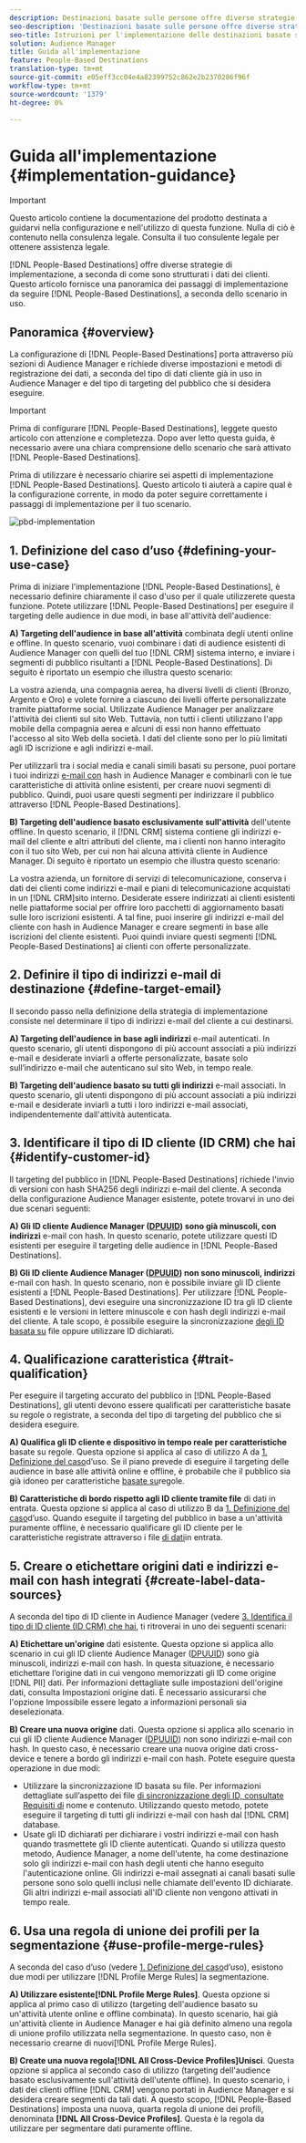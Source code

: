 ```yaml
---
description: Destinazioni basate sulle persone offre diverse strategie di implementazione, a seconda di come sono strutturati i dati dei clienti. Questo articolo fornisce una panoramica dei passaggi di implementazione da seguire per le destinazioni basate sulle persone, a seconda dello scenario.
seo-description: 'Destinazioni basate sulle persone offre diverse strategie di implementazione, a seconda di come sono strutturati i dati dei clienti. Questo articolo fornisce una panoramica dei passaggi di implementazione da seguire per le destinazioni basate sulle persone, a seconda dello scenario.  '
seo-title: Istruzioni per l'implementazione delle destinazioni basate sulle persone
solution: Audience Manager
title: Guida all'implementazione
feature: People-Based Destinations
translation-type: tm+mt
source-git-commit: e05eff3cc04e4a82399752c862e2b2370286f96f
workflow-type: tm+mt
source-wordcount: '1379'
ht-degree: 0%

---
```



# Guida all&#39;implementazione {#implementation-guidance}

>[!IMPORTANT]
>Questo articolo contiene la documentazione del prodotto destinata a guidarvi nella configurazione e nell&#39;utilizzo di questa funzione. Nulla di ciò è contenuto nella consulenza legale. Consulta il tuo consulente legale per ottenere assistenza legale.

[!DNL People-Based Destinations] offre diverse strategie di implementazione, a seconda di come sono strutturati i dati dei clienti. Questo articolo fornisce una panoramica dei passaggi di implementazione da seguire [!DNL People-Based Destinations], a seconda dello scenario in uso.

## Panoramica {#overview}

La configurazione di [!DNL People-Based Destinations] porta attraverso più sezioni di  Audience Manager e richiede diverse impostazioni e metodi di registrazione dei dati, a seconda del tipo di dati cliente già in uso in  Audience Manager e del tipo di targeting del pubblico che si desidera eseguire.

>[!IMPORTANT]
> Prima di configurare [!DNL People-Based Destinations], leggete questo articolo con attenzione e completezza. Dopo aver letto questa guida, è necessario avere una chiara comprensione dello scenario che sarà attivato [!DNL People-Based Destinations].

Prima di utilizzare è necessario chiarire sei aspetti di implementazione [!DNL People-Based Destinations]. Questo articolo ti aiuterà a capire qual è la configurazione corrente, in modo da poter seguire correttamente i passaggi di implementazione per il tuo scenario.

![pbd-implementation](assets/pbd-implementation.png)

## 1. Definizione del caso d’uso {#defining-your-use-case}

Prima di iniziare l&#39;implementazione [!DNL People-Based Destinations], è necessario definire chiaramente il caso d&#39;uso per il quale utilizzerete questa funzione. Potete utilizzare [!DNL People-Based Destinations] per eseguire il targeting delle audience in due modi, in base all&#39;attività dell&#39;audience:

**A) Targeting dell&#39;audience in base all&#39;attività** combinata degli utenti online e offline. In questo scenario, vuoi combinare i dati di audience esistenti di  Audience Manager con quelli del tuo [!DNL CRM] sistema interno, e inviare i segmenti di pubblico risultanti a [!DNL People-Based Destinations]. Di seguito è riportato un esempio che illustra questo scenario:

La vostra azienda, una compagnia aerea, ha diversi livelli di clienti (Bronzo, Argento e Oro) e volete fornire a ciascuno dei livelli offerte personalizzate tramite piattaforme social. Utilizzate  Audience Manager per analizzare l&#39;attività dei clienti sul sito Web. Tuttavia, non tutti i clienti utilizzano l&#39;app mobile della compagnia aerea e alcuni di essi non hanno effettuato l&#39;accesso al sito Web della società. I dati del cliente sono per lo più limitati agli ID iscrizione e agli indirizzi e-mail.

Per utilizzarli tra i social media e canali simili basati su persone, puoi portare i tuoi indirizzi [e-mail con](people-based-destinations-prerequisites.md) hash in  Audience Manager e combinarli con le tue caratteristiche di attività online esistenti, per creare nuovi segmenti di pubblico. Quindi, puoi usare questi segmenti per indirizzare il pubblico attraverso [!DNL People-Based Destinations].

**B) Targeting dell&#39;audience basato esclusivamente sull&#39;attività** dell&#39;utente offline. In questo scenario, il [!DNL CRM] sistema contiene gli indirizzi e-mail del cliente e altri attributi del cliente, ma i clienti non hanno interagito con il tuo sito Web, per cui non hai alcuna attività cliente in  Audience Manager. Di seguito è riportato un esempio che illustra questo scenario:

La vostra azienda, un fornitore di servizi di telecomunicazione, conserva i dati dei clienti come indirizzi e-mail e piani di telecomunicazione acquistati in un [!DNL CRM]sito interno. Desiderate essere indirizzati ai clienti esistenti nelle piattaforme social per offrire loro pacchetti di aggiornamento basati sulle loro iscrizioni esistenti. A tal fine, puoi inserire gli indirizzi e-mail del cliente con hash in  Audience Manager e creare segmenti in base alle iscrizioni del cliente esistenti. Puoi quindi inviare questi segmenti [!DNL People-Based Destinations] ai clienti con offerte personalizzate.

## 2. Definire il tipo di indirizzi e-mail di destinazione {#define-target-email}

Il secondo passo nella definizione della strategia di implementazione consiste nel determinare il tipo di indirizzi e-mail del cliente a cui destinarsi.

**A) Targeting dell&#39;audience in base agli indirizzi** e-mail autenticati. In questo scenario, gli utenti dispongono di più account associati a più indirizzi e-mail e desiderate inviarli a offerte personalizzate, basate solo sull’indirizzo e-mail che autenticano sul sito Web, in tempo reale.

**B) Targeting dell&#39;audience basato su tutti gli indirizzi** e-mail associati. In questo scenario, gli utenti dispongono di più account associati a più indirizzi e-mail e desiderate inviarli a tutti i loro indirizzi e-mail associati, indipendentemente dall&#39;attività autenticata.

## 3. Identificare il tipo di ID cliente (ID CRM) che hai {#identify-customer-id}

Il targeting del pubblico in [!DNL People-Based Destinations] richiede l&#39;invio di versioni con hash [](people-based-destinations-prerequisites.md) SHA256 degli indirizzi e-mail del cliente. A seconda della configurazione  Audience Manager esistente, potete trovarvi in uno dei due scenari seguenti:

**A) Gli ID cliente Audience Manager  ([DPUUID](../../reference/ids-in-aam.md)) sono già minuscoli, con indirizzi** e-mail con hash. In questo scenario, potete utilizzare questi ID esistenti per eseguire il targeting delle audience in [!DNL People-Based Destinations].

**B) Gli ID cliente Audience Manager  ([DPUUID](../../reference/ids-in-aam.md)) non sono minuscoli, indirizzi** e-mail con hash. In questo scenario, non è possibile inviare gli ID cliente esistenti a [!DNL People-Based Destinations]. Per utilizzare [!DNL People-Based Destinations], devi eseguire una sincronizzazione ID tra gli ID cliente esistenti e le versioni in lettere minuscole e con hash degli indirizzi e-mail del cliente. A tale scopo, è possibile eseguire la sincronizzazione [degli ID basata su](../../integration/sending-audience-data/batch-data-transfer-explained/id-sync-file-based.md) file oppure utilizzare ID [](../declared-ids.md)dichiarati.

## 4. Qualificazione caratteristica {#trait-qualification}

Per eseguire il targeting accurato del pubblico in [!DNL People-Based Destinations], gli utenti devono essere qualificati per caratteristiche basate su regole o registrate, a seconda del tipo di targeting del pubblico che si desidera eseguire.

**A) Qualifica gli ID cliente e dispositivo in tempo reale per caratteristiche** basate su regole. Questa opzione si applica al caso di utilizzo A da [1. Definizione del caso](people-based-destinations-workflow.md#defining-your-use-case)d’uso. Se il piano prevede di eseguire il targeting delle audience in base alle attività online e offline, è probabile che il pubblico sia già idoneo per caratteristiche [basate su](../traits/trait-and-segment-qualification-reference.md)regole.

**B) Caratteristiche di bordo rispetto agli ID cliente tramite file** di dati in entrata. Questa opzione si applica al caso di utilizzo B da [1. Definizione del caso](people-based-destinations-workflow.md#defining-your-use-case)d’uso. Quando eseguite il targeting del pubblico in base a un&#39;attività puramente offline, è necessario qualificare gli ID cliente per le caratteristiche registrate attraverso i file [di dati](../../integration/sending-audience-data/batch-data-transfer-explained/inbound-file-contents.md)in entrata.

## 5. Creare o etichettare origini dati e indirizzi e-mail con hash integrati {#create-label-data-sources}

A seconda del tipo di ID cliente in  Audience Manager (vedere [3. Identifica il tipo di ID cliente (ID CRM) che hai](people-based-destinations-workflow.md#identify-customer-id), ti ritroverai in uno dei seguenti scenari:

**A) Etichettare un&#39;origine** dati esistente. Questa opzione si applica allo scenario in cui gli ID cliente Audience Manager  ([DPUUID](../../reference/ids-in-aam.md)) sono già minuscoli, indirizzi e-mail con hash. In questa situazione, è necessario etichettare l’origine dati in cui vengono memorizzati gli ID come origine [!DNL PII] dati. Per informazioni dettagliate sulle impostazioni dell&#39;origine dati, consulta Impostazioni [](../datasources-list-and-settings.md) origine dati. È necessario assicurarsi che l&#39;opzione Impossibile essere legato a informazioni personali sia deselezionata.

**B) Creare una nuova origine** dati. Questa opzione si applica allo scenario in cui gli ID cliente Audience Manager  ([DPUUID](../../reference/ids-in-aam.md)) non sono indirizzi e-mail con hash. In questo caso, è necessario creare una nuova origine dati cross-device e tenere a bordo gli indirizzi e-mail con hash. Potete eseguire questa operazione in due modi:

* Utilizzare la sincronizzazione ID basata su file. Per informazioni dettagliate sull’aspetto dei file [di sincronizzazione degli ID, consultate Requisiti di](../../integration/sending-audience-data/batch-data-transfer-explained/id-sync-file-based.md) nome e contenuto. Utilizzando questo metodo, potete eseguire il targeting di tutti gli indirizzi e-mail con hash dal [!DNL CRM] database.
* Usate gli ID [](../declared-ids.md) dichiarati per dichiarare i vostri indirizzi e-mail con hash quando trasmettete gli ID cliente autenticati. Quando si utilizza questo metodo,  Audience Manager, a nome dell&#39;utente, ha come destinazione solo gli indirizzi e-mail con hash degli utenti che hanno eseguito l&#39;autenticazione online. Gli indirizzi e-mail assegnati ai canali basati sulle persone sono solo quelli inclusi nelle chiamate dell&#39;evento ID dichiarate. Gli altri indirizzi e-mail associati all&#39;ID cliente non vengono attivati in tempo reale.

## 6. Usa una regola di unione dei profili per la segmentazione {#use-profile-merge-rules}

A seconda del caso d’uso (vedere [1. Definizione del caso](people-based-destinations-workflow.md#defining-your-use-case)d’uso), esistono due modi per utilizzare [!DNL Profile Merge Rules] la segmentazione.

**A) Utilizzare esistente[!DNL Profile Merge Rules]**. Questa opzione si applica al primo caso di utilizzo (targeting dell&#39;audience basato su un&#39;attività utente online e offline combinata). In questo scenario, hai già un&#39;attività cliente in  Audience Manager e hai già definito almeno una regola di unione profilo utilizzata nella segmentazione. In questo caso, non è necessario crearne di nuovi[!DNL Profile Merge Rules].

**B) Create una nuova regola[!DNL All Cross-Device Profiles]Unisci**. Questa opzione si applica al secondo caso di utilizzo (targeting dell&#39;audience basato esclusivamente sull&#39;attività dell&#39;utente offline). In questo scenario, i dati dei clienti offline [!DNL CRM] vengono portati in  Audience Manager e si desidera creare segmenti da tali dati. A questo scopo, [!DNL People-Based Destinations] imposta una nuova, quarta regola di unione dei profili, denominata **[!DNL All Cross-Device Profiles]**. Questa è la regola da utilizzare per segmentare dati puramente offline.
